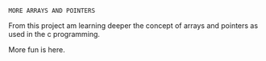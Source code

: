	MORE ARRAYS AND POINTERS
From this project am learning deeper the concept of arrays and pointers as used in the c programming.

More fun is here.
